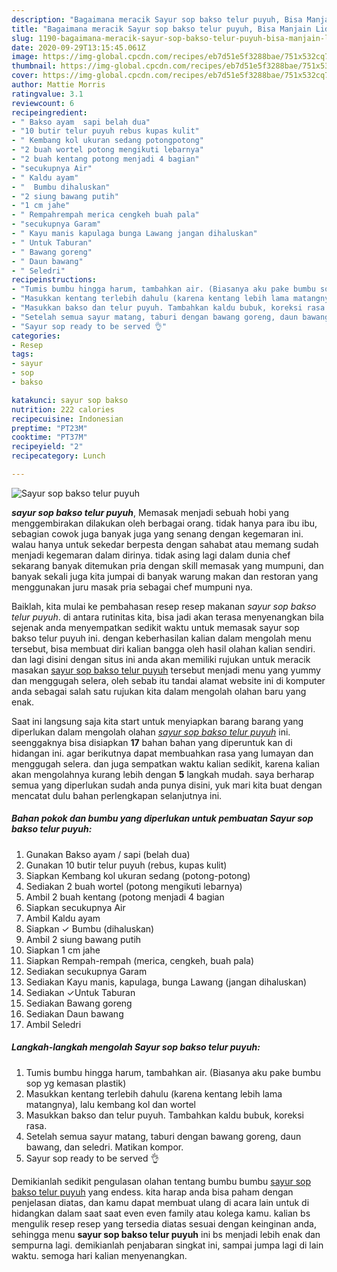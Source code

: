 ```yaml
---
description: "Bagaimana meracik Sayur sop bakso telur puyuh, Bisa Manjain Lidah"
title: "Bagaimana meracik Sayur sop bakso telur puyuh, Bisa Manjain Lidah"
slug: 1190-bagaimana-meracik-sayur-sop-bakso-telur-puyuh-bisa-manjain-lidah
date: 2020-09-29T13:15:45.061Z
image: https://img-global.cpcdn.com/recipes/eb7d51e5f3288bae/751x532cq70/sayur-sop-bakso-telur-puyuh-foto-resep-utama.jpg
thumbnail: https://img-global.cpcdn.com/recipes/eb7d51e5f3288bae/751x532cq70/sayur-sop-bakso-telur-puyuh-foto-resep-utama.jpg
cover: https://img-global.cpcdn.com/recipes/eb7d51e5f3288bae/751x532cq70/sayur-sop-bakso-telur-puyuh-foto-resep-utama.jpg
author: Mattie Morris
ratingvalue: 3.1
reviewcount: 6
recipeingredient:
- " Bakso ayam  sapi belah dua"
- "10 butir telur puyuh rebus kupas kulit"
- " Kembang kol ukuran sedang potongpotong"
- "2 buah wortel potong mengikuti lebarnya"
- "2 buah kentang potong menjadi 4 bagian"
- "secukupnya Air"
- " Kaldu ayam"
- "  Bumbu dihaluskan"
- "2 siung bawang putih"
- "1 cm jahe"
- " Rempahrempah merica cengkeh buah pala"
- "secukupnya Garam"
- " Kayu manis kapulaga bunga Lawang jangan dihaluskan"
- " Untuk Taburan"
- " Bawang goreng"
- " Daun bawang"
- " Seledri"
recipeinstructions:
- "Tumis bumbu hingga harum, tambahkan air. (Biasanya aku pake bumbu sop yg kemasan plastik)"
- "Masukkan kentang terlebih dahulu (karena kentang lebih lama matangnya), lalu kembang kol dan wortel"
- "Masukkan bakso dan telur puyuh. Tambahkan kaldu bubuk, koreksi rasa."
- "Setelah semua sayur matang, taburi dengan bawang goreng, daun bawang, dan seledri. Matikan kompor."
- "Sayur sop ready to be served 👌"
categories:
- Resep
tags:
- sayur
- sop
- bakso

katakunci: sayur sop bakso 
nutrition: 222 calories
recipecuisine: Indonesian
preptime: "PT23M"
cooktime: "PT37M"
recipeyield: "2"
recipecategory: Lunch

---
```



![Sayur sop bakso telur puyuh](https://img-global.cpcdn.com/recipes/eb7d51e5f3288bae/751x532cq70/sayur-sop-bakso-telur-puyuh-foto-resep-utama.jpg)

<b><i>sayur sop bakso telur puyuh</i></b>, Memasak menjadi sebuah hobi yang menggembirakan dilakukan oleh berbagai orang. tidak hanya para ibu ibu, sebagian cowok juga banyak juga yang senang dengan kegemaran ini. walau hanya untuk sekedar berpesta dengan sahabat atau memang sudah menjadi kegemaran dalam dirinya. tidak asing lagi dalam dunia chef sekarang banyak ditemukan pria dengan skill memasak yang mumpuni, dan banyak sekali juga kita jumpai di banyak warung makan dan restoran yang menggunakan juru masak pria sebagai chef mumpuni nya.

Baiklah, kita mulai ke pembahasan resep resep makanan <i>sayur sop bakso telur puyuh</i>. di antara rutinitas kita, bisa jadi akan terasa menyenangkan bila sejenak anda menyempatkan sedikit waktu untuk memasak sayur sop bakso telur puyuh ini. dengan keberhasilan kalian dalam mengolah menu tersebut, bisa membuat diri kalian bangga oleh hasil olahan kalian sendiri. dan lagi disini dengan situs ini anda akan memiliki rujukan untuk meracik masakan <u>sayur sop bakso telur puyuh</u> tersebut menjadi menu yang yummy dan menggugah selera, oleh sebab itu tandai alamat website ini di komputer anda sebagai salah satu rujukan kita dalam mengolah olahan baru yang enak.




Saat ini langsung saja kita start untuk menyiapkan barang barang yang diperlukan dalam mengolah olahan <u><i>sayur sop bakso telur puyuh</i></u> ini. seenggaknya bisa disiapkan <b>17</b> bahan bahan yang diperuntuk kan di hidangan ini. agar berikutnya dapat membuahkan rasa yang lumayan dan menggugah selera. dan juga sempatkan waktu kalian sedikit, karena kalian akan mengolahnya kurang lebih dengan <b>5</b> langkah mudah. saya berharap semua yang diperlukan sudah anda punya disini, yuk mari kita buat dengan mencatat dulu bahan perlengkapan selanjutnya ini.

<!--inarticleads1-->

##### Bahan pokok dan bumbu yang diperlukan untuk pembuatan Sayur sop bakso telur puyuh:

1. Gunakan  Bakso ayam / sapi (belah dua)
1. Gunakan 10 butir telur puyuh (rebus, kupas kulit)
1. Siapkan  Kembang kol ukuran sedang (potong-potong)
1. Sediakan 2 buah wortel (potong mengikuti lebarnya)
1. Ambil 2 buah kentang (potong menjadi 4 bagian
1. Siapkan secukupnya Air
1. Ambil  Kaldu ayam
1. Siapkan  ✓ Bumbu (dihaluskan)
1. Ambil 2 siung bawang putih
1. Siapkan 1 cm jahe
1. Siapkan  Rempah-rempah (merica, cengkeh, buah pala)
1. Sediakan secukupnya Garam
1. Sediakan  Kayu manis, kapulaga, bunga Lawang (jangan dihaluskan)
1. Sediakan  ✓Untuk Taburan
1. Sediakan  Bawang goreng
1. Sediakan  Daun bawang
1. Ambil  Seledri




<!--inarticleads2-->

##### Langkah-langkah mengolah Sayur sop bakso telur puyuh:

1. Tumis bumbu hingga harum, tambahkan air. (Biasanya aku pake bumbu sop yg kemasan plastik)
1. Masukkan kentang terlebih dahulu (karena kentang lebih lama matangnya), lalu kembang kol dan wortel
1. Masukkan bakso dan telur puyuh. Tambahkan kaldu bubuk, koreksi rasa.
1. Setelah semua sayur matang, taburi dengan bawang goreng, daun bawang, dan seledri. Matikan kompor.
1. Sayur sop ready to be served 👌




Demikianlah sedikit pengulasan olahan tentang bumbu bumbu <u>sayur sop bakso telur puyuh</u> yang endess. kita harap anda bisa paham dengan penjelasan diatas, dan kamu dapat membuat ulang di acara lain untuk di hidangkan dalam saat saat even even family atau kolega kamu. kalian bs mengulik resep resep yang tersedia diatas sesuai dengan keinginan anda, sehingga menu <b>sayur sop bakso telur puyuh</b> ini bs menjadi lebih enak dan sempurna lagi. demikianlah penjabaran singkat ini, sampai jumpa lagi di lain waktu. semoga hari kalian menyenangkan.
